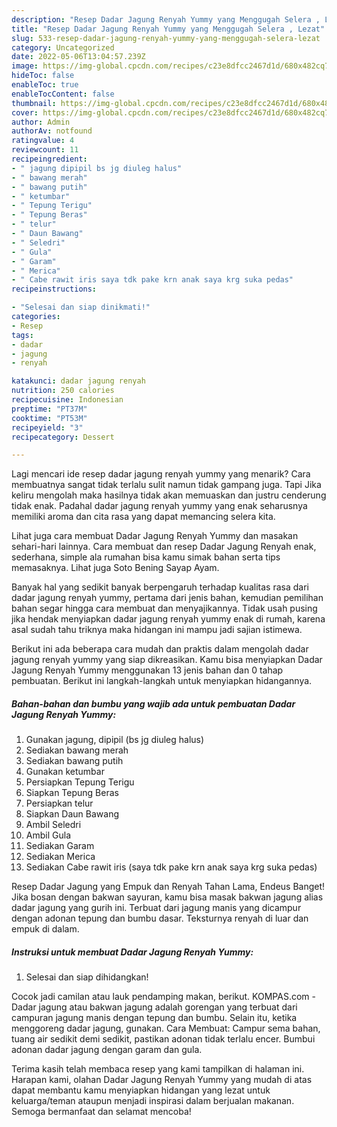 ```yaml
---
description: "Resep Dadar Jagung Renyah Yummy yang Menggugah Selera , Lezat"
title: "Resep Dadar Jagung Renyah Yummy yang Menggugah Selera , Lezat"
slug: 533-resep-dadar-jagung-renyah-yummy-yang-menggugah-selera-lezat
category: Uncategorized
date: 2022-05-06T13:04:57.239Z
image: https://img-global.cpcdn.com/recipes/c23e8dfcc2467d1d/680x482cq70/dadar-jagung-renyah-yummy-foto-resep-utama.jpg
hideToc: false
enableToc: true
enableTocContent: false
thumbnail: https://img-global.cpcdn.com/recipes/c23e8dfcc2467d1d/680x482cq70/dadar-jagung-renyah-yummy-foto-resep-utama.jpg
cover: https://img-global.cpcdn.com/recipes/c23e8dfcc2467d1d/680x482cq70/dadar-jagung-renyah-yummy-foto-resep-utama.jpg
author: Admin
authorAv: notfound
ratingvalue: 4
reviewcount: 11
recipeingredient:
- " jagung dipipil bs jg diuleg halus"
- " bawang merah"
- " bawang putih"
- " ketumbar"
- " Tepung Terigu"
- " Tepung Beras"
- " telur"
- " Daun Bawang"
- " Seledri"
- " Gula"
- " Garam"
- " Merica"
- " Cabe rawit iris saya tdk pake krn anak saya krg suka pedas"
recipeinstructions:

- "Selesai dan siap dinikmati!"
categories:
- Resep
tags:
- dadar
- jagung
- renyah

katakunci: dadar jagung renyah 
nutrition: 250 calories
recipecuisine: Indonesian
preptime: "PT37M"
cooktime: "PT53M"
recipeyield: "3"
recipecategory: Dessert

---
```



Lagi mencari ide resep dadar jagung renyah yummy yang menarik? Cara membuatnya sangat tidak terlalu sulit namun tidak gampang juga. Tapi Jika keliru mengolah maka hasilnya tidak akan memuaskan dan justru cenderung tidak enak. Padahal dadar jagung renyah yummy yang enak seharusnya memiliki aroma dan cita rasa yang dapat memancing selera kita.


Lihat juga cara membuat Dadar Jagung Renyah Yummy dan masakan sehari-hari lainnya. Cara membuat dan resep Dadar Jagung Renyah enak, sederhana, simple ala rumahan bisa kamu simak bahan serta tips memasaknya. Lihat juga Soto Bening Sayap Ayam.

Banyak hal yang sedikit banyak berpengaruh terhadap kualitas rasa dari dadar jagung renyah yummy, pertama dari jenis bahan, kemudian pemilihan bahan segar hingga cara membuat dan menyajikannya. Tidak usah pusing jika hendak menyiapkan dadar jagung renyah yummy enak di rumah, karena asal sudah tahu triknya maka hidangan ini mampu jadi sajian istimewa.


Berikut ini ada beberapa cara mudah dan praktis dalam mengolah dadar jagung renyah yummy yang siap dikreasikan. Kamu bisa menyiapkan Dadar Jagung Renyah Yummy menggunakan 13 jenis bahan dan 0 tahap pembuatan. Berikut ini langkah-langkah untuk menyiapkan hidangannya.

<!--inarticleads1-->

##### Bahan-bahan dan bumbu yang wajib ada untuk pembuatan Dadar Jagung Renyah Yummy:

1. Gunakan  jagung, dipipil (bs jg diuleg halus)
1. Sediakan  bawang merah
1. Sediakan  bawang putih
1. Gunakan  ketumbar
1. Persiapkan  Tepung Terigu
1. Siapkan  Tepung Beras
1. Persiapkan  telur
1. Siapkan  Daun Bawang
1. Ambil  Seledri
1. Ambil  Gula
1. Sediakan  Garam
1. Sediakan  Merica
1. Sediakan  Cabe rawit iris (saya tdk pake krn anak saya krg suka pedas)


Resep Dadar Jagung yang Empuk dan Renyah Tahan Lama, Endeus Banget! Jika bosan dengan bakwan sayuran, kamu bisa masak bakwan jagung alias dadar jagung yang gurih ini. Terbuat dari jagung manis yang dicampur dengan adonan tepung dan bumbu dasar. Teksturnya renyah di luar dan empuk di dalam. 

<!--inarticleads2-->

##### Instruksi untuk membuat Dadar Jagung Renyah Yummy:


1. Selesai dan siap dihidangkan!

Cocok jadi camilan atau lauk pendamping makan, berikut. KOMPAS.com - Dadar jagung atau bakwan jagung adalah gorengan yang terbuat dari campuran jagung manis dengan tepung dan bumbu. Selain itu, ketika menggoreng dadar jagung, gunakan. Cara Membuat: Campur sema bahan, tuang air sedikit demi sedikit, pastikan adonan tidak terlalu encer. Bumbui adonan dadar jagung dengan garam dan gula. 

Terima kasih telah membaca resep yang kami tampilkan di halaman ini. Harapan kami, olahan Dadar Jagung Renyah Yummy yang mudah di atas dapat membantu kamu menyiapkan hidangan yang lezat untuk keluarga/teman ataupun menjadi inspirasi dalam berjualan makanan. Semoga bermanfaat dan selamat mencoba!
